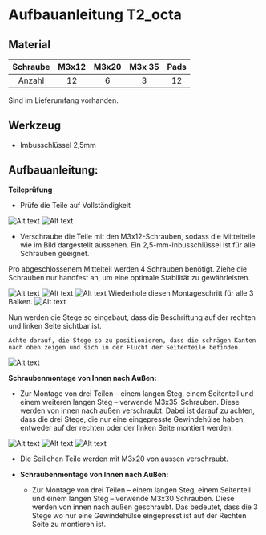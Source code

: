 # Aufbauanleitung T2_octa #
## Material ##


| Schraube | M3x12 | M3x20 | M3x 35 | Pads |
| :---:   | :---: | :---: | :---: | :---: |
| Anzahl  | 12 | 6  | 3 | 12 |


Sind im Lieferumfang vorhanden.

## Werkzeug ## 
- Imbusschlüssel 2,5mm 

## Aufbauanleitung: ##


**Teileprüfung** 
- Prüfe die Teile auf Vollständigkeit 

![Alt text](pics/T2_01_t.jpg?raw=true "Title")
![Alt text](pics/T2_02_t.jpg?raw=true "Title")

- Verschraube die Teile mit den M3x12-Schrauben, sodass die Mittelteile wie im Bild dargestellt aussehen. Ein 2,5-mm-Inbusschlüssel ist für alle Schrauben geeignet.

Pro abgeschlossenem Mittelteil werden 4 Schrauben benötigt. Ziehe die Schrauben nur handfest an, um eine optimale Stabilität zu gewährleisten.

![Alt text](pics/T2_03_t.jpg?raw=true "Title")
![Alt text](pics/T2_04_t.jpg?raw=true "Title")
![Alt text](pics/T2_05_t.jpg?raw=true "Title")
Wiederhole diesen Montageschritt für alle 3 Balken.
![Alt text](pics/T2_06_t.jpg?raw=true "Title")

Nun werden die Stege so eingebaut, dass die Beschriftung auf der rechten und linken Seite sichtbar ist.

    Achte darauf, die Stege so zu positionieren, dass die schrägen Kanten nach oben zeigen und sich in der Flucht der Seitenteile befinden.

![Alt text](pics/T2_07_t.jpg?raw=true "Title")
 

 **Schraubenmontage von Innen nach Außen:**
- Zur Montage von drei Teilen – einem langen Steg, einem Seitenteil und einem weiteren langen Steg – verwende M3x35-Schrauben. Diese werden von innen nach außen verschraubt. Dabei ist darauf zu achten, dass die drei Stege, die nur eine eingepresste Gewindehülse haben, entweder auf der rechten oder der linken Seite montiert werden.

![Alt text](pics/T2_08_t.jpg?raw=true "Title")
![Alt text](pics/T2_09_t.jpg?raw=true "Title")
![Alt text](pics/T2_10_t.jpg?raw=true "Title")

- Die Seilichen Teile werden mit M3x20 von aussen verschraubt. 


- **Schraubenmontage von Innen nach Außen:**
  - Zur Montage von drei Teilen – einem langen Steg, einem Seitenteil und einem langen Steg – verwende M3x30 Schrauben. Diese werden von innen nach außen geschraubt. Das bedeutet, dass die 3 Stege wo nur eine Gewindehülse eingepresst ist auf der Rechten Seite zu montieren ist. 






